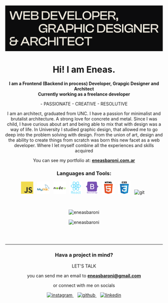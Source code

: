 ![Baner](/Banner2.png) 

<h1 align="center">Hi! I am Eneas.</h1>
<p align="center"><b>I am a Frontend (Backend in process) Developer, Grapgic Designer and Architect <br>Currently working as a freelance developer</b></p>

<p align="center">
- PASSIONATE
- CREATIVE
- RESOLUTIVE
</P>

<p align="center">I am an architect, graduated from UNC. I have a passion for minimalist and brutalist architecture. A strong love for concrete and metal.
Since I was child, I have curious about art and being able to mix that with design was a way of life. In University I studied graphic design, that allowed me to go deep into the problem solving with design.
From the union of art, design and the ability to create things from scratch was born this new facet as a web developer. Where I let myself combine all the experiences and skills acquired</P>

<p align="center">You can see my portfolio at: <b><a href="https://eneasbaroni.com.ar/"target="_blank" rel="noreferrer">eneasbaroni.com.ar</a></b></p>

<h3 align="center">Languages and Tools:</h3>
<p align="center">
  <img src="https://raw.githubusercontent.com/devicons/devicon/master/icons/javascript/javascript-original.svg" alt="javascript" width="40" height="40"/>&nbsp;&nbsp;
  <img src="https://raw.githubusercontent.com/devicons/devicon/master/icons/mysql/mysql-original-wordmark.svg" alt="mysql" width="40" height="40"/>&nbsp;&nbsp;
  <img src="https://raw.githubusercontent.com/devicons/devicon/master/icons/nodejs/nodejs-original-wordmark.svg" alt="nodejs" width="40" height="40"/>&nbsp;&nbsp;
  <img src="https://raw.githubusercontent.com/devicons/devicon/master/icons/react/react-original-wordmark.svg" alt="react" width="40" height="40"/>&nbsp;&nbsp;
  <img src="https://raw.githubusercontent.com/devicons/devicon/master/icons/bootstrap/bootstrap-plain-wordmark.svg" alt="bootstrap" width="40" height="40"/>&nbsp;&nbsp; 
  <img src="https://raw.githubusercontent.com/devicons/devicon/master/icons/html5/html5-original-wordmark.svg" alt="html5" width="40" height="40"/>&nbsp;&nbsp;
  <img src="https://raw.githubusercontent.com/devicons/devicon/master/icons/css3/css3-original-wordmark.svg" alt="css3" width="40" height="40"/>&nbsp;&nbsp; 
  <img src="https://www.vectorlogo.zone/logos/git-scm/git-scm-icon.svg" alt="git" width="40" height="40"/>&nbsp;&nbsp; 
</p>

<br>

<p align="center"><img align="center" src="https://github-readme-stats.vercel.app/api/top-langs?username=eneasbaroni&show_icons=false&locale=en&layout=compact" alt="eneasbaroni" /></p>

<p align="center"><img align="center" src="https://github-readme-stats.vercel.app/api?username=eneasbaroni&show_icons=false&locale=en" alt="eneasbaroni"/></p>

<br>
<br>
<hr>
<h3 align="center">Hava a project in mind?</h3>
<p align="center">LET'S TALK</p>
<p align="center">you can send me an email to <b><a className='mailme' href="mailto:eneasbaroni@gmail.com?Subject=Contacto%20desde%20web%20personal">eneasbaroni@gmail.com</a></b></p>

<p align="center">or connect with me on socials</p>
<p align="center">
  <a href="https://www.instagram.com/mr_eneas/" target="_blank" rel="noreferrer"> <img src="https://i.pinimg.com/originals/63/9b/3d/639b3dafb544d6f061fcddd2d6686ddb.png" alt="instagram" height="40"/> </a>&nbsp;&nbsp; 
  <a href="https://github.com/eneasbaroni" target="_blank" rel="noreferrer"> <img src="https://iconape.com/wp-content/png_logo_vector/github-circle-coreui-icons-v1-0-0.png" alt="github" height="40"/> </a> &nbsp;&nbsp;
  <a href="https://www.linkedin.com/in/eneasbaroni" target="_blank" rel="noreferrer"> <img src="https://cdn-icons-png.flaticon.com/512/61/61109.png" alt="linkedin" height="40"/> </a>
</p>
